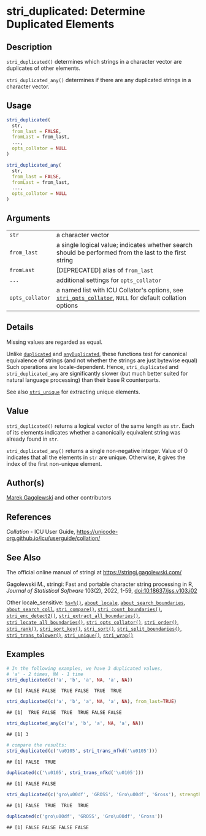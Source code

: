 # stri_duplicated: Determine Duplicated Elements

## Description

`stri_duplicated()` determines which strings in a character vector are duplicates of other elements.

`stri_duplicated_any()` determines if there are any duplicated strings in a character vector.

## Usage

``` r
stri_duplicated(
  str,
  from_last = FALSE,
  fromLast = from_last,
  ...,
  opts_collator = NULL
)

stri_duplicated_any(
  str,
  from_last = FALSE,
  fromLast = from_last,
  ...,
  opts_collator = NULL
)
```

## Arguments

|                 |                                                                                                                                                             |
|-----------------|-------------------------------------------------------------------------------------------------------------------------------------------------------------|
| `str`           | a character vector                                                                                                                                          |
| `from_last`     | a single logical value; indicates whether search should be performed from the last to the first string                                                      |
| `fromLast`      | \[DEPRECATED\] alias of `from_last`                                                                                                                         |
| `...`           | additional settings for `opts_collator`                                                                                                                     |
| `opts_collator` | a named list with <span class="pkg">ICU</span> Collator\'s options, see [`stri_opts_collator`](stri_opts_collator.md), `NULL` for default collation options |

## Details

Missing values are regarded as equal.

Unlike [`duplicated`](https://stat.ethz.ch/R-manual/R-devel/library/base/html/duplicated.html) and [`anyDuplicated`](https://stat.ethz.ch/R-manual/R-devel/library/base/html/duplicated.html), these functions test for canonical equivalence of strings (and not whether the strings are just bytewise equal) Such operations are locale-dependent. Hence, `stri_duplicated` and `stri_duplicated_any` are significantly slower (but much better suited for natural language processing) than their base R counterparts.

See also [`stri_unique`](stri_unique.md) for extracting unique elements.

## Value

`stri_duplicated()` returns a logical vector of the same length as `str`. Each of its elements indicates whether a canonically equivalent string was already found in `str`.

`stri_duplicated_any()` returns a single non-negative integer. Value of 0 indicates that all the elements in `str` are unique. Otherwise, it gives the index of the first non-unique element.

## Author(s)

[Marek Gagolewski](https://www.gagolewski.com/) and other contributors

## References

*Collation* - ICU User Guide, <https://unicode-org.github.io/icu/userguide/collation/>

## See Also

The official online manual of <span class="pkg">stringi</span> at <https://stringi.gagolewski.com/>

Gagolewski M., <span class="pkg">stringi</span>: Fast and portable character string processing in R, *Journal of Statistical Software* 103(2), 2022, 1-59, [doi:10.18637/jss.v103.i02](https://doi.org/10.18637/jss.v103.i02)

Other locale_sensitive: [`%s<%()`](+25s+3C+25.md), [`about_locale`](about_locale.md), [`about_search_boundaries`](about_search_boundaries.md), [`about_search_coll`](about_search_coll.md), [`stri_compare()`](stri_compare.md), [`stri_count_boundaries()`](stri_count_boundaries.md), [`stri_enc_detect2()`](stri_enc_detect2.md), [`stri_extract_all_boundaries()`](stri_extract_boundaries.md), [`stri_locate_all_boundaries()`](stri_locate_boundaries.md), [`stri_opts_collator()`](stri_opts_collator.md), [`stri_order()`](stri_order.md), [`stri_rank()`](stri_rank.md), [`stri_sort_key()`](stri_sort_key.md), [`stri_sort()`](stri_sort.md), [`stri_split_boundaries()`](stri_split_boundaries.md), [`stri_trans_tolower()`](stri_trans_casemap.md), [`stri_unique()`](stri_unique.md), [`stri_wrap()`](stri_wrap.md)

## Examples




```r
# In the following examples, we have 3 duplicated values,
# 'a' - 2 times, NA - 1 time
stri_duplicated(c('a', 'b', 'a', NA, 'a', NA))
```

```
## [1] FALSE FALSE  TRUE FALSE  TRUE  TRUE
```

```r
stri_duplicated(c('a', 'b', 'a', NA, 'a', NA), from_last=TRUE)
```

```
## [1]  TRUE FALSE  TRUE  TRUE FALSE FALSE
```

```r
stri_duplicated_any(c('a', 'b', 'a', NA, 'a', NA))
```

```
## [1] 3
```

```r
# compare the results:
stri_duplicated(c('\u0105', stri_trans_nfkd('\u0105')))
```

```
## [1] FALSE  TRUE
```

```r
duplicated(c('\u0105', stri_trans_nfkd('\u0105')))
```

```
## [1] FALSE FALSE
```

```r
stri_duplicated(c('gro\u00df', 'GROSS', 'Gro\u00df', 'Gross'), strength=1)
```

```
## [1] FALSE  TRUE  TRUE  TRUE
```

```r
duplicated(c('gro\u00df', 'GROSS', 'Gro\u00df', 'Gross'))
```

```
## [1] FALSE FALSE FALSE FALSE
```
